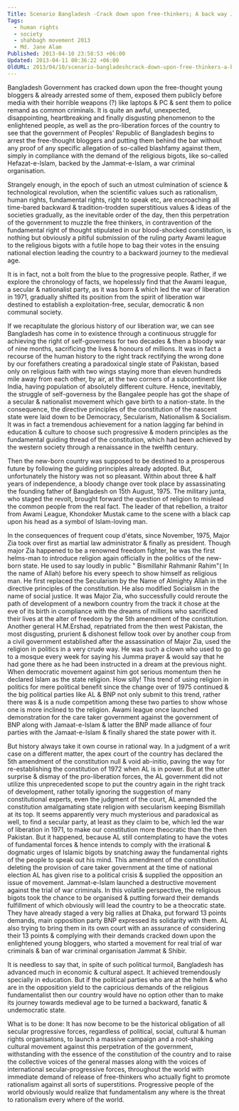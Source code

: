 ```yaml
---
Title: Scenario Bangladesh -Crack down upon free-thinkers; A back way Journey towards medieval Age
Tags:
  - human rights
  - society
  - shahbagh movement 2013
  - Md. Jane Alam
Published: 2013-04-10 23:58:53 +06:00
Updated: 2013-04-11 00:36:22 +06:00
OldURL: 2013/04/10/scenario-bangladeshcrack-down-upon-free-thinkers-a-back-way-journey-towards-medieval-age/
---
```


Bangladesh Government has cracked down upon the free-thought young bloggers & already arrested some of them, exposed them publicly before media with their horrible weapons (?) like laptops & PC & sent them to police remand as common criminals. It is quite an awful, unexpected, disappointing, heartbreaking and finally disgusting phenomenon to the enlightened people, as well as the pro-liberation forces of the country to see that the government of Peoples' Republic of Bangladesh begins to arrest the free-thought bloggers and putting them behind the bar without any proof of any specific allegation of so-called blashfamy against them, simply in compliance with the demand of the religious bigots, like so-called Hefazat-e-Islam, backed by the Jammat-e-Islam, a war criminal organisation.


Strangely enough, in the epoch of such an utmost culmination of science & technological revolution, when the scientific values such as rationalism, human rights, fundamental rights, right to speak etc, are encroaching all time-bared backward & tradition-trodden superstitious values & ideas of the societies gradually, as the inevitable order of the day, then this perpetration of the government to muzzle the free thinkers, in contravention of the fundamental right of thought stipulated in our blood-shocked constitution, is nothing but obviously a pitiful submission of the ruling party Awami league to the religious bigots with a futile hope to bag their votes in the ensuing national election leading the country to a backward journey to the medieval age.


It is in fact, not a bolt from the blue to the progressive people. Rather, if we explore the chronology of facts, we hopelessly find that the Awami league, a secular & nationalist party, as it was born & which led the war of liberation in 1971, gradually shifted its position from the spirit of liberation war destined to establish a exploitation-free, secular, democratic & non communal society.


If we recapitulate the glorious history of our liberation war, we can see Bangladesh has come in to existence through a continuous struggle for achieving the right of self-governess for two decades & then a bloody war of nine months, sacrificing the lives & honours of millions. It was in fact a recourse of the human history to the right track rectifying the wrong done by our forefathers creating a paradoxical single state of Pakistan, based only on religious faith with two wings staying more than eleven hundreds mile away from each other, by air, at the two corners of a subcontinent like India, having population of absolutely different culture. Hence, inevitably, the struggle of self-governess by the Bangalee people has got the shape of a secular & nationalist movement which gave birth to a nation-state. In the consequence, the directive principles of the constitution of the nascent state were laid down to be Democracy, Secularism, Nationalism & Socialism. It was in fact a tremendous achievement for a nation lagging far behind in education & culture to choose such progressive & modern principles as the fundamental guiding thread of the constitution, which had been achieved by the western society through a renaissance in the twelfth century.


Then the new-born country was supposed to be destined to a prosperous future by following the guiding principles already adopted. But, unfortunately the history was not so pleasant. Within about three & half years of independence, a bloody change over took place by assassinating the founding father of Bangladesh on 15th August, 1975. The military junta, who staged the revolt, brought forward the question of religion to mislead the common people from the real fact. The leader of that rebellion, a traitor from Awami League, Khondoker Mustak came to the scene with a black cap upon his head as a symbol of Islam-loving man.


In the consequences of frequent coup d'états, since November, 1975, Major Zia took over first as martial law administrator & finally as president. Though major Zia happened to be a renowned freedom fighter, he was the first helms-man to introduce religion again officially in the politics of the new-born state. He used to say loudly in public " Bismillahir Rahmanir Rahim"( In the name of Allah) before his every speech to show himself as religious man. He first replaced the Secularism by the Name of Almighty Allah in the directive principles of the constitution. He also modified Socialism in the name of social justice. It was Major Zia, who successfully could reroute the path of development of a newborn country from the track it chose at the eve of its birth in compliance with the dreams of millions who sacrificed their lives at the alter of freedom by the 5th amendment of the constitution. Another general H.M.Ershad, repatriated from the then west Pakistan, the most disgusting, prurient & dishonest fellow took over by another coup from a civil government established after the assassination of Major Zia, used the religion in politics in a very crude way. He was such a clown who used to go to a mosque every week for saying his Jumma prayer & would say that he had gone there as he had been instructed in a dream at the previous night. When democratic movement against him got serious momentum then he declared Islam as the state religion. How silly! This trend of using religion in politics for mere political benefit since the change over of 1975 continued & the big political parties like AL & BNP not only submit to this trend, rather there was & is a nude competition among these two parties to show whose one is more inclined to the religion. Awami league once launched demonstration for the care taker government against the government of BNP along with Jamaat-e-Islam & latter the BNP made alliance of four parties with the Jamaat-e-Islam & finally shared the state power with it.


But history always take it own course in rational way. In a judgment of a writ case on a different matter, the apex court of the country has declared the 5th amendment of the constitution null & void ab-initio, paving the way for re-establishing the constitution of 1972 when AL is in power. But at the utter surprise & dismay of the pro-liberation forces, the AL government did not utilize this unprecedented scope to put the country again in the right track of development, rather totally ignoring the suggestion of many constitutional experts, even the judgment of the court, AL amended the constitution amalgamating state religion with secularism keeping Bismillah at its top. It seems apparently very much mysterious and paradoxical as well, to find a secular party, at least as they claim to be, which led the war of liberation in 1971, to make our constitution more theocratic than the then Pakistan. But it happened, because AL still contemplating to have the votes of fundamental forces & hence intends to comply with the irrational & dogmatic urges of Islamic bigots by snatching away the fundamental rights of the people to speak out his mind. This amendment of the constitution deleting the provision of care taker government at the time of national election AL has given rise to a political crisis & supplied the opposition an issue of movement. Jammat-e-Islam launched a destructive movement against the trial of war criminals. In this volatile perspective, the religious bigots took the chance to be organised & putting forward their demands fulfillment of which obviously will lead the country to be a theocratic state. They have already staged a very big rallies at Dhaka, put forward 13 points demands, main opposition party BNP expressed its solidarity with them. AL also trying to bring them in its own court with an assurance of considering their 13 points & complying with their demands cracked down upon the enlightened young bloggers, who started a movement for real trial of war criminals & ban of war criminal organisation Jammat & Shibir.


It is needless to say that, in spite of such political turmoil, Bangladesh has advanced much in economic & cultural aspect. It achieved tremendously specially in education. But if the political parties who are at the helm & who are in the opposition yield to the capricious demands of the religious fundamentalist then our country would have no option other than to make its journey towards medieval age to be turned a backward, fanatic & undemocratic state.


What is to be done: It has now become to be the historical obligation of all secular progressive forces, regardless of political, social, cultural & human rights organisatons, to launch a massive campaign and a root-shaking cultural movement against this perpetration of the government, withstanding with the essence of the constitution of the country and to raise the collective voices of the general masses along with the voices of international secular-progressive forces, throughout the world with immediate demand of release of free-thinkers who actually fight to promote rationalism against all sorts of superstitions. Progressive people of the world obviously would realize that fundamentalism any where is the threat to rationalism every where of the world. 
